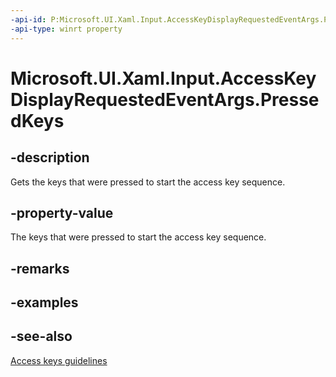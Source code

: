 ```yaml
---
-api-id: P:Microsoft.UI.Xaml.Input.AccessKeyDisplayRequestedEventArgs.PressedKeys
-api-type: winrt property
---
```


<!-- Property syntax
public string PressedKeys { get; }
-->

# Microsoft.UI.Xaml.Input.AccessKeyDisplayRequestedEventArgs.PressedKeys

## -description
Gets the keys that were pressed to start the access key sequence.

## -property-value
The keys that were pressed to start the access key sequence.

## -remarks

## -examples

## -see-also
[Access keys guidelines](/windows/apps/design/input/access-keys)
